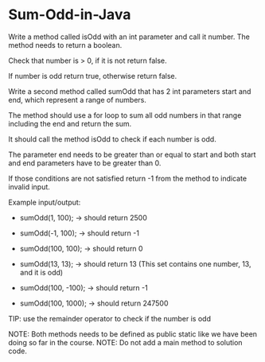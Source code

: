 # Sum-Odd-in-Java

Write a method called isOdd with an int parameter and call it number. The method needs to return a boolean.

Check that number is > 0, if it is not return false.

If number is odd return true, otherwise  return false.

Write a second method called sumOdd that has 2 int parameters start and end, which represent a range of numbers.

The method should use a for loop to sum all odd numbers  in that range including the end and return the sum.

It should call the method isOdd to check if each number is odd.

The parameter end needs to be greater than or equal to start and both start and end parameters have to be greater than 0.

If those conditions are not satisfied return -1 from the method to indicate invalid input. 

Example input/output:

* sumOdd(1, 100); → should return 2500

* sumOdd(-1, 100); →  should return -1

* sumOdd(100, 100); → should return 0

* sumOdd(13, 13); → should return 13 (This set contains one number, 13, and it is odd)

* sumOdd(100, -100); → should return -1

* sumOdd(100, 1000); → should return 247500


TIP: use the remainder operator to check if the number is odd

NOTE: Both methods  needs to be defined as public static like we have been doing so far in the course.
NOTE: Do not add a  main method to solution code.
